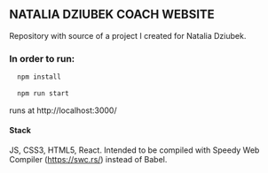 ## NATALIA DZIUBEK COACH WEBSITE

Repository with source of a project I created for Natalia Dziubek.


### **In order to run:**

```javascript
  npm install
  
  npm run start
  ```
  
  runs at http://localhost:3000/


#### **Stack**
JS, CSS3, HTML5, React. Intended to be compiled with Speedy Web Compiler (https://swc.rs/) instead of Babel.
